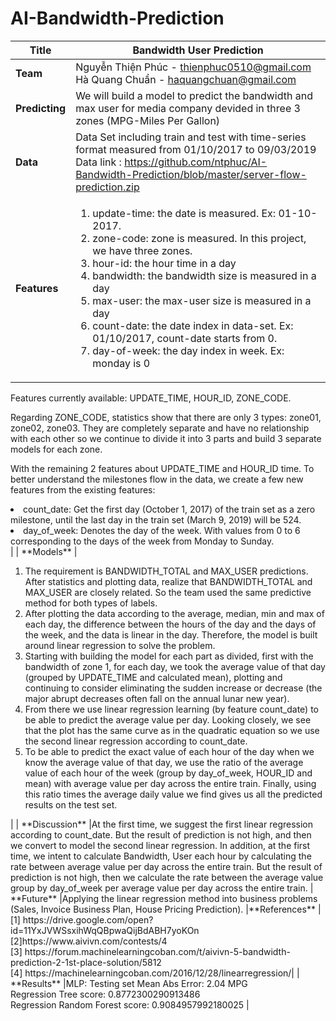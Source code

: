 # AI-Bandwidth-Prediction

| **Title**      |Bandwidth User Prediction |
| ---------- |-------------------|
| **Team**       |Nguyễn Thiện Phúc - thienphuc0510@gmail.com <br/> Hà Quang Chuẩn - haquangchuan@gmail.com |
| **Predicting** |We will build a model to predict the bandwidth and max user for media company devided in three 3 zones (MPG-Miles Per Gallon)|
| **Data**       |Data Set including train and test with time-series format measured from 01/10/2017 to 09/03/2019 <br/> Data link : https://github.com/ntphuc/AI-Bandwidth-Prediction/blob/master/server-flow-prediction.zip|
| **Features**   | <ol> <li>update-time: the date is measured. Ex: 01-10-2017.</li> <li>zone-code: zone is measured. In this project, we have three zones.</li> <li>hour-id: the hour time in a day</li> <li>bandwidth: the bandwidth size is measured in a day</li> <li>max-user: the max-user size is measured in a day</li> <li>count-date: the date index in data-set. Ex: 01/10/2017, count-date starts from 0.</li> <li>day-of-week: the day index in week. Ex: monday is 0</li> 
Features currently available: UPDATE_TIME, HOUR_ID, ZONE_CODE.

Regarding ZONE_CODE, statistics show that there are only 3 types: zone01, zone02, zone03. They are completely separate and have no relationship with each other so we continue to divide it into 3 parts and build 3 separate models for each zone.

With the remaining 2 features about UPDATE_TIME and HOUR_ID time. To better understand the milestones flow in the data, we create a few new features from the existing features:

<li>count_date: Get the first day (October 1, 2017) of the train set as a zero milestone, until the last day in the train set (March 9, 2019) will be 524. </li>

<li>day_of_week: Denotes the day of the week. With values from 0 to 6 corresponding to the days of the week from Monday to Sunday. </li>
</ol>|
| **Models**     |<ol> 
<li>The requirement is BANDWIDTH_TOTAL and MAX_USER predictions. After statistics and plotting data, realize that BANDWIDTH_TOTAL and MAX_USER are closely related. So the team used the same predictive method for both types of labels.</li>
<li>After plotting the data according to the average, median, min and max of each day, the difference between the hours of the day and the days of the week, and the data is linear in the day. Therefore, the model is built around linear regression to solve the problem.</li> 
<li>Starting with building the model for each part as divided, first with the bandwidth of zone 1, for each day, we took the average value of that day (grouped by UPDATE_TIME and calculated mean), plotting and continuing to consider eliminating the sudden increase or decrease (the major abrupt decreases often fall on the annual lunar new year). </li> 
<li>From there we use linear regression learning (by feature count_date) to be able to predict the average value per day. Looking closely, we see that the plot has the same curve as in the quadratic equation so we use the second linear regression according to count_date. </li> 
<li>To be able to predict the exact value of each hour of the day when we know the average value of that day, we use the ratio of the average value of each hour of the week (group by day_of_week, HOUR_ID and mean) with average value per day across the entire train. Finally, using this ratio times the average daily value we find gives us all the predicted results on the test set. </li></ol>|
| **Discussion** |At the first time, we suggest the first linear regression according to count_date. But the result of prediction is not high, and then we convert to model the second linear regression. In addition, at the first time, we intent to calculate Bandwidth, User each hour by calculating the rate between average value per day across the entire train. But the result of prediction is not high, then we calculate the rate between the average value group by day_of_week per average value per day across the entire train.
| **Future**     |Applying the linear regression method into business problems (Sales, Invoice Business Plan, House Pricing Prediction).
|**References**  |[1] https://drive.google.com/open?id=11YxJVWSsxihWqQBpwaQijBdABH7yoKOn <br/> [2]https://www.aivivn.com/contests/4 <br/> [3] https://forum.machinelearningcoban.com/t/aivivn-5-bandwidth-prediction-2-1st-place-solution/5812<br/> [4] https://machinelearningcoban.com/2016/12/28/linearregression/|
| **Results**    |MLP: Testing set Mean Abs Error:  2.04 MPG <br/> Regression Tree score: 0.8772300290913486 <br/> Regression Random Forest score: 0.9084957992180025 |